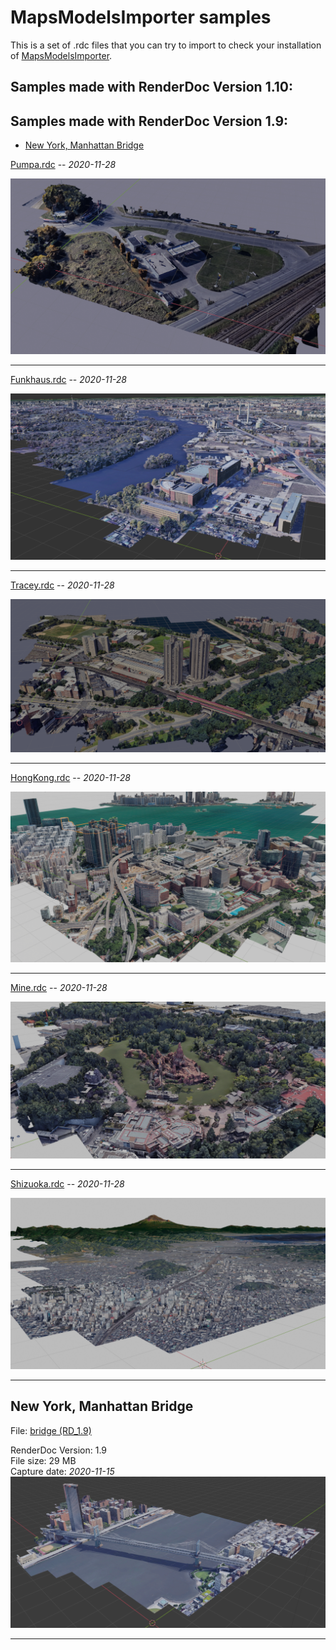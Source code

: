 MapsModelsImporter samples
==========================

This is a set of .rdc files that you can try to import to check your installation of [MapsModelsImporter](https://github.com/eliemichel/MapsModelsImporter).

## Samples made with RenderDoc Version 1.10:

## Samples made with RenderDoc Version 1.9:
- [New York, Manhattan Bridge](#new-york-manhattan-bridge)

[Pumpa.rdc](samples/Pumpa.rdc) -- *2020-11-28*

![Pumpa.rdc importer in Blender](samples/Pumpa.png)

 ***

[Funkhaus.rdc](samples/Funkhaus.rdc) -- *2020-11-28*

![Funkhaus.rdc importer in Blender](samples/Funkhaus.png)

 ***

[Tracey.rdc](samples/Tracey.rdc) -- *2020-11-28*

![Tracey.rdc importer in Blender](samples/Tracey.png)

 ***

[HongKong.rdc](samples/HongKong.rdc) -- *2020-11-28*

![HongKong.rdc importer in Blender](samples/HongKong.png)

 ***

[Mine.rdc](samples/Mine.rdc) -- *2020-11-28*

![Mine.rdc importer in Blender](samples/Mine.png)

 ***

[Shizuoka.rdc](samples/Shizuoka.rdc) -- *2020-11-28*

![Shizuoka.rdc importer in Blender](samples/Shizuoka.png)

 ***

## New York, Manhattan Bridge
File: [bridge (RD_1.9)](samples/bridge-RD_1.9.rdc)

RenderDoc Version: 1.9  
File size: 29 MB  
Capture date: *2020-11-15*  
![bridge-RD_1.9.rdc import in Blender](samples/bridge-RD_1.9.png)

 ***

